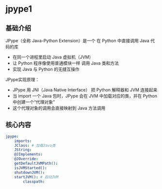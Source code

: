 # jpype1


## 基础介绍

JPype（全称 Java-Python Extension）是一个 在 Python 中直接调用 Java 代码的库
- 在同一个进程里启动 Java 虚拟机（JVM）
- 让 Python 程序像使用普通模块一样 调用 Java 类和方法
- 实现 Java 与 Python 的无缝互操作


JPype实现原理：
- JPype 用 JNI（Java Native Interface） 把 Python 解释器和 JVM 连接起来
- 当 import 一个 Java 包时，JPype 会在 JVM 中加载对应的类，并在 Python 中创建一个“代理对象”
- 这个代理对象的调用会直接映射到 Java 方法调用


## 核心内容
```yaml
jpype:
    imports:
    JClass: # 加载Java类
    JString:
    @JImplements:
    @JOverride:
    getDefaultJVMPath():
    isJVMStarted():
    shutdownJVM():
    startJVM(): # 启动JVM
        classpath:
```
